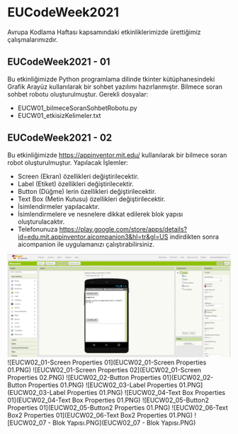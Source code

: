 # EUCodeWeek2021
Avrupa Kodlama Haftası kapsamındaki etkinliklerimizde ürettiğimiz çalışmalarımızdır.

## EUCodeWeek2021 - 01
Bu etkinliğimizde Python programlama dilinde tkinter kütüphanesindeki Grafik Arayüz kullanılarak bir sohbet yazılımı hazırlanmıştır. Bilmece soran sohbet robotu oluşturulmuştur.
Gerekli dosyalar:
- EUCW01_bilmeceSoranSohbetRobotu.py
- EUCW01_etkisizKelimeler.txt

## EUCodeWeek2021 - 02
Bu etkinliğimizde https://appinventor.mit.edu/ kullanılarak bir bilmece soran robot oluşturulmuştur.
Yapılacak İşlemler:
- Screen (Ekran) özellikleri değiştirilecektir.
- Label (Etiket) özellikleri değiştirilecektir.
- Button (Düğme) lerin özellikleri değiştirilecektir.
- Text Box (Metin Kutusu) özellikleri değiştirilecektir.
- İsimlendirmeler yapılacaktır.
- İsimlendirmelere ve nesnelere dikkat edilerek blok yapısı oluşturulacaktır.
- Telefonunuza https://play.google.com/store/apps/details?id=edu.mit.appinventor.aicompanion3&hl=tr&gl=US indirdikten sonra aicompanion ile uygulamanızı çalıştırabilirsiniz.

![EUCW02_00-Tasarım](EUCW02_00-Tasarım.PNG)
![EUCW02_01-Screen Properties 01](EUCW02_01-Screen Properties 01.PNG)
![EUCW02_01-Screen Properties 02](EUCW02_01-Screen Properties 02.PNG)
![EUCW02_02-Button Properties 01](EUCW02_02-Button Properties 01.PNG)
![EUCW02_03-Label Properties 01.PNG](EUCW02_03-Label Properties 01.PNG)
![EUCW02_04-Text Box Properties 01](EUCW02_04-Text Box Properties 01.PNG)
![EUCW02_05-Button2 Properties 01](EUCW02_05-Button2 Properties 01.PNG)
![EUCW02_06-Text Box2 Properties 01](EUCW02_06-Text Box2 Properties 01.PNG)
![EUCW02_07 - Blok Yapısı.PNG](EUCW02_07 - Blok Yapısı.PNG)
